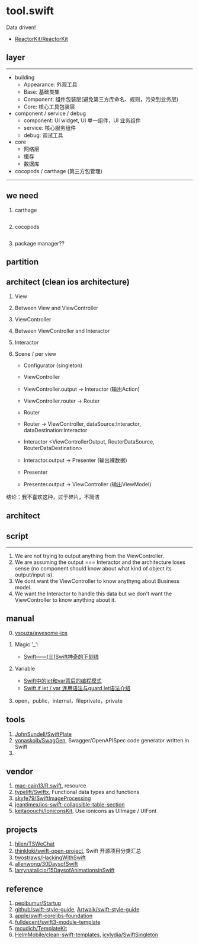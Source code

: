 # tool.swift

Data driven!

- [ReactorKit/ReactorKit](https://github.com/ReactorKit/ReactorKit)

## layer

---

* building
    - Appearance: 外观工具
    - Base: 基础类集
    - Component: 组件包装层(避免第三方库命名、规则，污染到业务层)
    - Core: 核心工具包装层
* component / service / debug
    - component: UI widget, UI 单一组件，UI 业务组件
    - service: 核心服务组件
    - debug: 调试工具
* core
    - 网络层
    - 缓存
    - 数据库
* cocopods / carthage (第三方包管理)

---

## we need

1. carthage
    
```
```

2. cocopods

```
```

3. package manager??

## partition

## architect (clean ios architecture)

1. View
2. Between View and ViewController
2. ViewController
3. Between ViewController and Interactor
3. Interactor

1. Scene / per view
    - Configurator (singleton)
    
    - ViewController <PresenterOutput>
    - ViewController.output -> Interactor (输出Action)
    - ViewController.router -> Router
    
    - Router <RouterInput>
    - Router -> ViewController, dataSource:Interactor, dataDestination:Interactor
    
    - Interactor <ViewControllerOutput, RouterDataSource, RouterDataDestination>
    - Interactor.output -> Presenter (输出裸数据)
    
    - Presenter <tInteractorOutput>
    - Presenter.output -> ViewController (输出ViewModel)


结论：我不喜欢这种，过于碎片，不简洁

## architect



## script


----
1. We are not trying to output anything from the ViewController.
2. We are assuming the output === Interactor and the architecture loses sense (no component should know about what kind of object its output/input is).
3. We dont want the ViewController to know anythyng about Business model.
4. We want the Interactor to handle this data but we don't want the ViewController to know anything about it.

## manual

0. [vsouza/awesome-ios](https://github.com/vsouza/awesome-ios)

1. Magic '_': 
    - [Swift——(三)Swift神奇的下划线](http://www.cnblogs.com/bhlsheji/p/4746072.html)
2. Variable
    - [Swift中的let和var背后的编程模式](http://www.open-open.com/news/view/eb9089)
    - [Swift if let / var 连用语法与guard let语法介绍](http://www.jianshu.com/p/2d5bcff1a696)
3. open，public，internal，fileprivate，private

## tools

1. [JohnSundell/SwiftPlate](https://github.com/JohnSundell/SwiftPlate)
2. [yonaskolb/SwagGen](https://github.com/yonaskolb/SwagGen), Swagger/OpenAPISpec code generator written in Swift
3. 

## vendor

1. [mac-cain13/R.swift](https://github.com/mac-cain13/R.swift), resource
2. [typelift/Swiftx](https://github.com/typelift/Swiftx), Functional data types and functions
3. [skyfe79/SwiftImageProcessing](https://github.com/skyfe79/SwiftImageProcessing)
4. [jeantimex/ios-swift-collapsible-table-section](https://github.com/jeantimex/ios-swift-collapsible-table-section)
5. [keitaoouchi/IoniconsKit](https://github.com/keitaoouchi/IoniconsKit), Use ionicons as UIImage / UIFont

## projects

1. [hilen/TSWeChat](https://github.com/hilen/TSWeChat)
2. [thinkloki/swift-open-project](https://github.com/thinkloki/swift-open-project), Swift 开源项目分类汇总
3. [twostraws/HackingWithSwift](https://github.com/twostraws/HackingWithSwift)
4. [allenwong/30DaysofSwift](https://github.com/allenwong/30DaysofSwift)
5. [larrynatalicio/15DaysofAnimationsinSwift](https://github.com/larrynatalicio/15DaysofAnimationsinSwift)

## reference

1. [pepibumur/Startup](https://github.com/pepibumur/Startup)
2. [github/swift-style-guide](https://github.com/github/swift-style-guide), [Artwalk/swift-style-guide](https://github.com/Artwalk/swift-style-guide/blob/master/README_CN.md)
3. [apple/swift-corelibs-foundation](https://github.com/apple/swift-corelibs-foundation)
4. [fulldecent/swift3-module-template](https://github.com/fulldecent/swift3-module-template)
5. [mcudich/TemplateKit](https://github.com/mcudich/TemplateKit)
6. [HelmMobile/clean-swift-templates](https://github.com/HelmMobile/clean-swift-templates), [icylydia/SwiftSingleton](https://github.com/icylydia/SwiftSingleton)